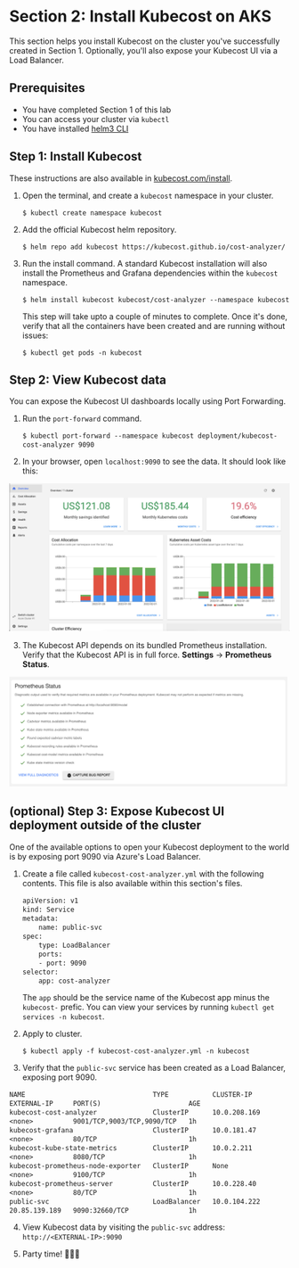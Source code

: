 # Section 2: Install Kubecost on AKS

This section helps you install Kubecost on the cluster you've successfully created in Section 1. Optionally, you'll also expose your Kubecost UI via a Load Balancer.

## Prerequisites

- You have completed Section 1 of this lab
- You can access your cluster via `kubectl`
- You have installed [helm3 CLI](https://helm.sh/docs/intro/install/)

## Step 1: Install Kubecost

These instructions are also available in [kubecost.com/install](https://kubecost.com/install).

1. Open the terminal, and create a `kubecost` namespace in your cluster.

    ```
    $ kubectl create namespace kubecost 
    ```

2. Add the official Kubecost helm repository.

    ```
    $ helm repo add kubecost https://kubecost.github.io/cost-analyzer/ 
    ```

3. Run the install command. A standard Kubecost installation will also install the Prometheus and Grafana dependencies within the `kubecost` namespace.

    ```
    $ helm install kubecost kubecost/cost-analyzer --namespace kubecost
    ```

    This step will take upto a couple of minutes to complete. Once it's done, verify that all the containers have been created and are running without issues:

    ```
    $ kubectl get pods -n kubecost
    ```

## Step 2: View Kubecost data

You can expose the Kubecost UI dashboards locally using Port Forwarding.

1. Run the `port-forward` command.

    ```
    $ kubectl port-forward --namespace kubecost deployment/kubecost-cost-analyzer 9090
    ```

2. In your browser, open `localhost:9090` to see the data. It should look like this:

<img src="step2_1.png" alt="Kubecost UI screenshot" width="800px"/>

3. The Kubecost API depends on its bundled Prometheus installation. Verify that the Kubecost API is in full force. **Settings** -> **Prometheus Status**.

<img src="step2_2.png" alt="Prometheus status screenshot" width="500px"/>

## (optional) Step 3: Expose Kubecost UI deployment outside of the cluster

One of the available options to open your Kubecost deployment to the world is by exposing port 9090 via Azure's Load Balancer.

1. Create a file called `kubecost-cost-analyzer.yml` with the following contents. This file is also available within this section's files.

    ```
    apiVersion: v1
    kind: Service
    metadata:
        name: public-svc
    spec:
        type: LoadBalancer
        ports:
        - port: 9090
    selector:
        app: cost-analyzer
    ```
    The `app` should be the service name of the Kubecost app minus the `kubecost-` prefic. You can view your services by running `kubectl get services -n kubecost`.

2. Apply to cluster.

    ```
    $ kubectl apply -f kubecost-cost-analyzer.yml -n kubecost
    ```

3. Verify that the `public-svc` service has been created as a Load Balancer, exposing port 9090.

```
NAME                                TYPE           CLUSTER-IP     EXTERNAL-IP     PORT(S)                      AGE
kubecost-cost-analyzer              ClusterIP      10.0.208.169   <none>          9001/TCP,9003/TCP,9090/TCP   1h
kubecost-grafana                    ClusterIP      10.0.181.47    <none>          80/TCP                       1h
kubecost-kube-state-metrics         ClusterIP      10.0.2.211     <none>          8080/TCP                     1h
kubecost-prometheus-node-exporter   ClusterIP      None           <none>          9100/TCP                     1h
kubecost-prometheus-server          ClusterIP      10.0.228.40    <none>          80/TCP                       1h
public-svc                          LoadBalancer   10.0.104.222   20.85.139.189   9090:32660/TCP               1h
```

4. View Kubecost data by visiting the `public-svc` address: `http://<EXTERNAL-IP>:9090`

5.  Party time! 💃💃💃
